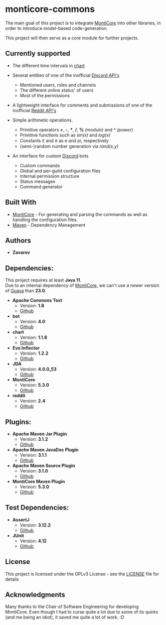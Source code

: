 # monticore-commons
The main goal of this project is to integrate [MontiCore](http://monticore.org/) into other libraries,
in order to introduce model-based code-generation.

This project will then serve as a core module for further projects.

## Currently supported

* The different time intervals in [chart](https://github.com/Zavarov/chart)

* Several entities of one of the inofficial [Discord API's](https://github.com/DV8FromTheWorld/JDA)
  * Mentioned users, roles and channels
  * The different online status' of users
  * Most of the permissions

* A lightweight interface for comments and submissions of one of the inofficial [Reddit API's](https://github.com/mattbdean/JRAW)

* Simple arithmetic operations.
  * Primitive operators **+**, **-**, **&#x2A;**, **/**, **%** *(modulo)* and **^** *(power)*
  * Primitive functions such as *sin(x)* and *log(x)*
  * Constants &#x2107; and &#x3C0; as e and pi, respectively
  * (semi-)random number generation via *rand(x,y)*
  
* An interface for custom [Discord](https://discordapp.com/) bots
  * Custom commands
  * Global and per-guild configuration files
  * Internal permission structure
  * Status messages
  * Command generator

## Built With

* [MontiCore](https://github.com/MontiCore/monticore) - For generating and parsing the commands as well as handling the configuration files.
* [Maven](https://maven.apache.org/) - Dependency Management

## Authors

* **Zavarov**

## Dependencies:

This project requires at least **Java 11**.  
Due to an internal dependency of [MontiCore](https://github.com/MontiCore/monticore), we can't use a newer version of [Guava](https://github.com/google/guava) than **23.0**.
 * **Apache Commons Text**
   * Version: **1.8**
   * [Github](https://github.com/apache/commons-text)
 * **bot**
   * Version: **4.0**
   * [Github](https://github.com/Zavarov/discord-bot)
 * **chart**
   * Version: **1.1.8**
   * [Github](https://github.com/Zavarov/chart)
 * **Evo Inflector**
   * Version: **1.2.2**
   * [Github](https://github.com/atteo/evo-inflector)
 * **JDA**
   * Version: **4.0.0_53**
   * [Github](https://github.com/DV8FromTheWorld/JDA)
 * **MontiCore**
   * Version: **5.3.0**
   * [Github](https://github.com/MontiCore/monticore)
 * **reddit**
   * Version: **2.4**
   * [Github](https://github.com/Zavarov/reddit)

## Plugins:
 * **Apache Maven Jar Plugin**
   * Version: **3.1.2**
   * [Github](https://github.com/apache/maven-jar-plugin)
 * **Apache Maven JavaDoc Plugin**
   * Version: **3.1.1**
   * [Github](https://github.com/apache/maven-javadoc-plugin)
 * **Apache Maven Source Plugin**
   * Version: **3.1.0**
   * [Github](https://github.com/apache/maven-source-plugin)
 * **MontiCore Maven Plugin**
   * Version: **5.3.0**
   * [Github](https://github.com/MontiCore/monticore/tree/master/monticore-maven/monticore-maven-plugin)
## Test Dependencies:
 * **AssertJ**
   * Version: **3.12.2**
   * [Github](https://github.com/joel-costigliola/assertj-core)
 * **JUnit**
   * Version: **4.12**
   * [Github](https://github.com/junit-team/junit4)

## License

This project is licensed under the GPLv3 License - see the [LICENSE](LICENSE) file for details

## Acknowledgments
Many thanks to the Chair of Software Engineering for developing MontiCore.
Even though I had to curse quite a lot due to some of its quirks (and me being an idiot), it saved me quite a lot of work. :D